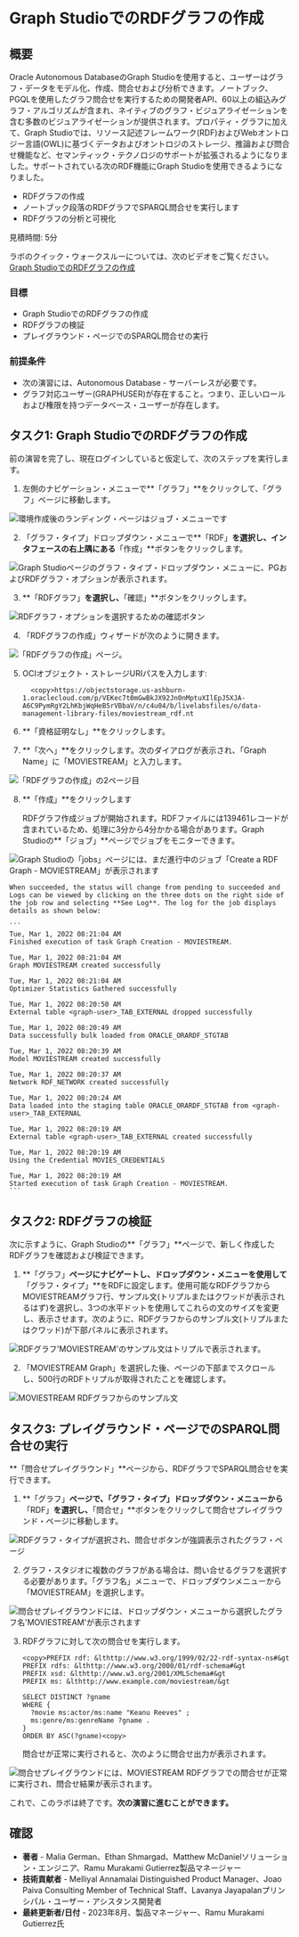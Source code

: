 # Graph StudioでのRDFグラフの作成

## 概要

Oracle Autonomous DatabaseのGraph Studioを使用すると、ユーザーはグラフ・データをモデル化、作成、問合せおよび分析できます。ノートブック、PGQLを使用したグラフ問合せを実行するための開発者API、60以上の組込みグラフ・アルゴリズムが含まれ、ネイティブのグラフ・ビジュアライゼーションを含む多数のビジュアライゼーションが提供されます。プロパティ・グラフに加えて、Graph Studioでは、リソース記述フレームワーク(RDF)およびWebオントロジー言語(OWL)に基づくデータおよびオントロジのストレージ、推論および問合せ機能など、セマンティック・テクノロジのサポートが拡張されるようになりました。サポートされている次のRDF機能にGraph Studioを使用できるようになりました。

*   RDFグラフの作成
*   ノートブック段落のRDFグラフでSPARQL問合せを実行します
*   RDFグラフの分析と可視化

見積時間: 5分

ラボのクイック・ウォークスルーについては、次のビデオをご覧ください。[Graph StudioでのRDFグラフの作成](videohub:1_vvqhh26v)

### 目標

*   Graph StudioでのRDFグラフの作成
*   RDFグラフの検証
*   プレイグラウンド・ページでのSPARQL問合せの実行

### 前提条件

*   次の演習には、Autonomous Database - サーバーレスが必要です。
*   グラフ対応ユーザー(GRAPHUSER)が存在すること。つまり、正しいロールおよび権限を持つデータベース・ユーザーが存在します。

## タスク1: Graph StudioでのRDFグラフの作成

前の演習を完了し、現在ログインしていると仮定して、次のステップを実行します。

1.  左側のナビゲーション・メニューで**「グラフ」**をクリックして、「グラフ」ページに移動します。

![環境作成後のランディング・ページはジョブ・メニューです](./images/graph-studio-home.png)

2.  「グラフ・タイプ」ドロップダウン・メニューで**「RDF」**を選択し、インタフェースの右上隅にある**「作成」**ボタンをクリックします。

![Graph Studioページのグラフ・タイプ・ドロップダウン・メニューに、PGおよびRDFグラフ・オプションが表示されます。](./images/graph-studio-graphs.png)

3.  **「RDFグラフ」**を選択し、**「確認」**ボタンをクリックします。

![RDFグラフ・オプションを選択するための確認ボタン](./images/click-confirm-rdf.png)

4.  「RDFグラフの作成」ウィザードが次のように開きます。

![「RDFグラフの作成」ページ。](./images/create-rdf-graph.png)

5.  OCIオブジェクト・ストレージURIパスを入力します:
    
          <copy>https://objectstorage.us-ashburn-1.oraclecloud.com/p/VEKec7t0mGwBkJX92Jn0nMptuXIlEpJ5XJA-A6C9PymRgY2LhKbjWqHeB5rVBbaV/n/c4u04/b/livelabsfiles/o/data-management-library-files/moviestream_rdf.nt
        
6.  **「資格証明なし」**をクリックします。
    
7.  **「次へ」**をクリックします。次のダイアログが表示され、「Graph Name」に「MOVIESTREAM」と入力します。
    

![「RDFグラフの作成」の2ページ目](./images/create-rdf-graph-2.png)

8.  **「作成」**をクリックします
    
    RDFグラフ作成ジョブが開始されます。RDFファイルには139461レコードが含まれているため、処理に3分から4分かかる場合があります。Graph Studioの**「ジョブ」**ページでジョブをモニターできます。
    

![Graph Studioの「jobs」ページには、まだ進行中のジョブ「Create a RDF Graph - MOVIESTREAM」が表示されます](./images/graph-studio-jobs.png)

    When succeeded, the status will change from pending to succeeded and Logs can be viewed by clicking on the three dots on the right side of the job row and selecting **See Log**. The log for the job displays details as shown below:
    
    ```
    Tue, Mar 1, 2022 08:21:04 AM
    Finished execution of task Graph Creation - MOVIESTREAM.
    
    Tue, Mar 1, 2022 08:21:04 AM
    Graph MOVIESTREAM created successfully
    
    Tue, Mar 1, 2022 08:21:04 AM
    Optimizer Statistics Gathered successfully
    
    Tue, Mar 1, 2022 08:20:50 AM
    External table <graph-user>_TAB_EXTERNAL dropped successfully
    
    Tue, Mar 1, 2022 08:20:49 AM
    Data successfully bulk loaded from ORACLE_ORARDF_STGTAB
    
    Tue, Mar 1, 2022 08:20:39 AM
    Model MOVIESTREAM created successfully
    
    Tue, Mar 1, 2022 08:20:37 AM
    Network RDF_NETWORK created successfully
    
    Tue, Mar 1, 2022 08:20:24 AM
    Data loaded into the staging table ORACLE_ORARDF_STGTAB from <graph-user>_TAB_EXTERNAL
    
    Tue, Mar 1, 2022 08:20:19 AM
    External table <graph-user>_TAB_EXTERNAL created successfully
    
    Tue, Mar 1, 2022 08:20:19 AM
    Using the Credential MOVIES_CREDENTIALS
    
    Tue, Mar 1, 2022 08:20:19 AM
    Started execution of task Graph Creation - MOVIESTREAM.
    ```
    

## タスク2: RDFグラフの検証

次に示すように、Graph Studioの**「グラフ」**ページで、新しく作成したRDFグラフを確認および検証できます。

1.  **「グラフ」**ページにナビゲートし、ドロップダウン・メニューを使用して**「グラフ・タイプ」**をRDFに設定します。使用可能なRDFグラフからMOVIESTREAMグラフ行、サンプル文(トリプルまたはクワッドが表示されるはず)を選択し、3つの水平ドットを使用してこれらの文のサイズを変更し、表示させます。次のように、RDFグラフからのサンプル文(トリプルまたはクワッド)が下部パネルに表示されます。

![RDFグラフ'MOVIESTREAM'のサンプル文はトリプルで表示されます。](./images/graph-sample-statements.png)

2.  「MOVIESTREAM Graph」を選択した後、ページの下部までスクロールし、500行のRDFトリプルが取得されたことを確認します。

![MOVIESTREAM RDFグラフからのサンプル文](./images/sample-statements.png)

## タスク3: プレイグラウンド・ページでのSPARQL問合せの実行

**「問合せプレイグラウンド」**ページから、RDFグラフでSPARQL問合せを実行できます。

1.  **「グラフ」**ページで、「グラフ・タイプ」ドロップダウン・メニューから**「RDF」**を選択し、**「問合せ」**ボタンをクリックして問合せプレイグラウンド・ページに移動します。

![RDFグラフ・タイプが選択され、問合せボタンが強調表示されたグラフ・ページ](./images/graph-type.png)

2.  グラフ・スタジオに複数のグラフがある場合は、問い合せるグラフを選択する必要があります。「グラフ名」メニューで、ドロップダウンメニューから「MOVIESTREAM」を選択します。

![問合せプレイグラウンドには、ドロップダウン・メニューから選択したグラフ名'MOVIESTREAM'が表示されます](./images/query-playground.png)

3.  RDFグラフに対して次の問合せを実行します。
    
        <copy>PREFIX rdf: &lthttp://www.w3.org/1999/02/22-rdf-syntax-ns#&gt
        PREFIX rdfs: &lthttp://www.w3.org/2000/01/rdf-schema#&gt
        PREFIX xsd: &lthttp://www.w3.org/2001/XMLSchema#&gt
        PREFIX ms: &lthttp://www.example.com/moviestream/&gt
        
        SELECT DISTINCT ?gname
        WHERE {
          ?movie ms:actor/ms:name "Keanu Reeves" ;
          ms:genre/ms:genreName ?gname .
        }
        ORDER BY ASC(?gname)<copy>
        
    
    問合せが正常に実行されると、次のように問合せ出力が表示されます。
    

![問合せプレイグラウンドには、MOVIESTREAM RDFグラフでの問合せが正常に実行され、問合せ結果が表示されます。](./images/query-playground-script.png)

これで、このラボは終了です。**次の演習に進むことができます。**

## 確認

*   **著者** - Malia German、Ethan Shmargad、Matthew McDanielソリューション・エンジニア、Ramu Murakami Gutierrez製品マネージャー
*   **技術貢献者** - Melliyal Annamalai Distinguished Product Manager、Joao Paiva Consulting Member of Technical Staff、Lavanya Jayapalanプリンシパル・ユーザー・アシスタンス開発者
*   **最終更新者/日付** - 2023年8月、製品マネージャー、Ramu Murakami Gutierrez氏
